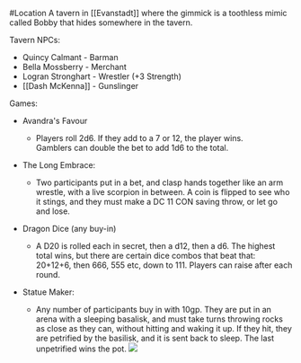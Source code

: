 #Location
A tavern in [[Evanstadt]] where the gimmick is a toothless mimic called Bobby that hides somewhere in the tavern.

Tavern NPCs:
- Quincy Calmant - Barman
- Bella Mossberry - Merchant
- Logran Stronghart - Wrestler (+3 Strength)
- [[Dash McKenna]] - Gunslinger

Games:
- Avandra's Favour
	- Players roll 2d6. If they add to a 7 or 12, the player wins. Gamblers can double the bet to add 1d6 to the total.

- The Long Embrace:
	- Two participants put in a bet, and clasp hands together like an arm wrestle, with a live scorpion in between. A coin is flipped to see who it stings, and they must make a DC 11 CON saving throw, or let go and lose.

- Dragon Dice (any buy-in)
	- A D20 is rolled each in secret, then a d12, then a d6. The highest total wins, but there are certain dice combos that beat that: 20+12+6, then 666, 555 etc, down to 111. Players can raise after each round.

- Statue Maker:
	- Any number of participants buy in with 10gp. They are put in an arena with a sleeping basalisk, and must take turns throwing rocks as close as they can, without hitting and waking it up. If they hit, they are petrified by the basilisk, and it is sent back to sleep. The last unpetrified wins the pot. ![](https://www.dndbeyond.com/avatars/thumbnails/0/185/377/315/636252762168821795.jpeg)